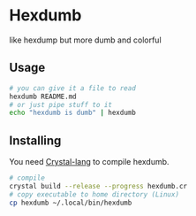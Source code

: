 # Hexdumb

like hexdump but more dumb and colorful


## Usage

```sh
# you can give it a file to read
hexdumb README.md
# or just pipe stuff to it
echo "hexdumb is dumb" | hexdumb
```


## Installing

You need [Crystal-lang](https://crystal-lang.org/) to compile hexdumb.

```sh
# compile
crystal build --release --progress hexdumb.cr
# copy executable to home directory (Linux)
cp hexdumb ~/.local/bin/hexdumb
```
